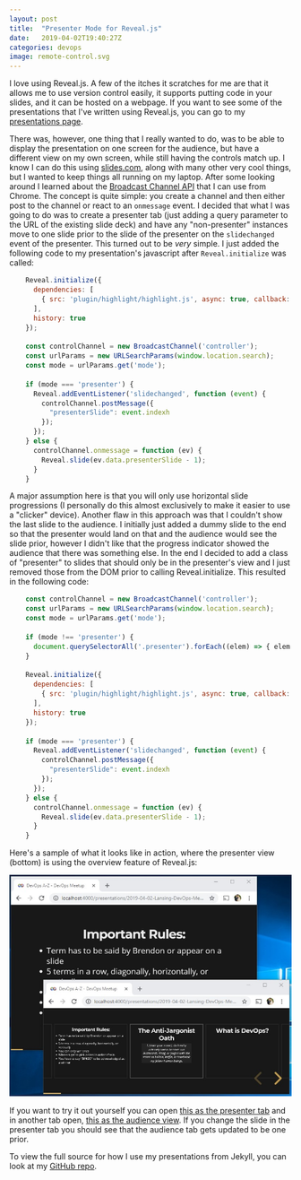 ```yaml
---
layout: post
title:  "Presenter Mode for Reveal.js"
date:   2019-04-02T19:40:27Z
categories: devops
image: remote-control.svg
---
```

I love using Reveal.js. A few of the itches it scratches for me are that it allows me to use version control easily, it supports putting code in your slides, and it can be hosted on a webpage. If you want to see some of the presentations that I've written using Reveal.js, you can go to my [presentations page](/presentations).

There was, however, one thing that I really wanted to do, was to be able to display the presentation on one screen for the audience, but have a different view on my own screen, while still having the controls match up. I know I can do this using [slides.com](https://slides.com/), along with many other very cool things, but I wanted to keep things all running on my laptop. After some looking around I learned about the [Broadcast Channel API](https://developer.mozilla.org/en-US/docs/Web/API/Broadcast_Channel_API) that I can use from Chrome. The concept is quite simple: you create a channel and then either post to the channel or react to an `onmessage` event. I decided that what I was going to do was to create a presenter tab (just adding a query parameter to the URL of the existing slide deck) and have any "non-presenter" instances move to one slide prior to the slide of the presenter on the `slidechanged` event of the presenter. This turned out to be _very_ simple. I just added the following code to my presentation's javascript after `Reveal.initialize` was called:

```javascript
    Reveal.initialize({
      dependencies: [
        { src: 'plugin/highlight/highlight.js', async: true, callback: function () { hljs.initHighlightingOnLoad(); } }
      ],
      history: true
    });

    const controlChannel = new BroadcastChannel('controller');
    const urlParams = new URLSearchParams(window.location.search);
    const mode = urlParams.get('mode');

    if (mode === 'presenter') {
      Reveal.addEventListener('slidechanged', function (event) {
        controlChannel.postMessage({
          "presenterSlide": event.indexh
        });
      });
    } else {
      controlChannel.onmessage = function (ev) {
        Reveal.slide(ev.data.presenterSlide - 1);
      }
    }
```

A major assumption here is that you will only use horizontal slide progressions (I personally do this almost exclusively to make it easier to use a "clicker" device). Another flaw in this approach was that I couldn't show the last slide to the audience. I initially just added a dummy slide to the end so that the presenter would land on that and the audience would see the slide prior, however I didn't like that the progress indicator showed the audience that there was something else. In the end I decided to add a class of "presenter" to slides that should only be in the presenter's view and I just removed those from the DOM prior to calling Reveal.initialize. This resulted in the following code:

```javascript
    const controlChannel = new BroadcastChannel('controller');
    const urlParams = new URLSearchParams(window.location.search);
    const mode = urlParams.get('mode');

    if (mode !== 'presenter') {
      document.querySelectorAll('.presenter').forEach((elem) => { elem.parentNode.removeChild(elem); });
    }

    Reveal.initialize({
      dependencies: [
        { src: 'plugin/highlight/highlight.js', async: true, callback: function () { hljs.initHighlightingOnLoad(); } }
      ],
      history: true
    });

    if (mode === 'presenter') {
      Reveal.addEventListener('slidechanged', function (event) {
        controlChannel.postMessage({
          "presenterSlide": event.indexh
        });
      });
    } else {
      controlChannel.onmessage = function (ev) {
        Reveal.slide(ev.data.presenterSlide - 1);
      }
    }
```

Here's a sample of what it looks like in action, where the presenter view (bottom) is using the overview feature of Reveal.js:

![Usage Screenshot](/assets/img/revealjsremoteusage.jpg "Audience view on top, presenter view on the bottom")

If you want to try it out yourself you can open [this as the presenter tab](https://www.digestibledevops.com/presentations/2019-04-02-Lansing-DevOps-Meetup.html?mode=presenter#/) and in another tab open, [this as the audience view](https://www.digestibledevops.com/presentations/2019-04-02-Lansing-DevOps-Meetup.html#/). If you change the slide in the presenter tab you should see that the audience tab gets updated to be one prior.

To view the full source for how I use my presentations from Jekyll, you can look at my [GitHub repo](https://github.com/brendonthiede/brendonthiede.github.io).